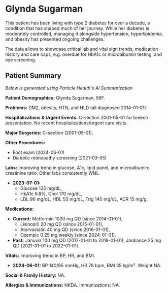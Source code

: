 # Glynda Sugarman 

This patient has been living with type 2 diabetes for over a decade, a condition that has shaped much of her journey. While her diabetes is moderately controlled, managing it alongside hypertension, hyperlipidemia, and obesity has presented ongoing challenges.

The data allows to showcase critical lab and vital sign trends, medication history and care caps, e.g. overdue for HbA1c or microalbumin testing, and eye screening.

## Patient Summary
*Below is generated using Particle Health's AI Summarization*

**Patient Demographics:** Glynda Sugarman, 56F.

**Problems:** DM2, obesity, HTN, and HLD (all diagnosed 2014-01-01).

**Hospitalizations & Urgent Events:** C-section 2001-05-01 for breech presentation. No recent hospitalizations/urgent care visits.

**Major Surgeries:** C-section (2001-05-01).

**Other Procedures:**

* Foot exam (2024-06-01)  
* Diabetic retinopathy screening (2021-03-05)

**Labs:** Improving trend in glucose, A1c, lipid panel, and microalbumin: creatinine ratio. Other labs consistently WNL.

* **2023-07-01:**   
  * Glucose 135 mg/dL,   
  * HbA1c 6.8%, Chol 170 mg/dL,  
  *  LDL 96 mg/dL, HDL 53 mg/dL, Trig 140 mg/dL, ACR 15 mg/g.

**Medications:**

* **Current:** Metformin 1000 mg QD (since 2014-01-01),  
  *  Lisinopril 20 mg QD (since 2015-01-01),   
  * Atorvastatin 40 mg QD (since 2016-01-01),   
  * Ozempic 0.25 mg weekly (since 2024-01-01).  
* **Past:** Januvia 100 mg QD (2017-01-01 to 2018-01-01), Jardiance 25 mg QD (2021-01-01 to 2022-01-01).

**Vitals:** Improving trend in BP, HR, and BMI.

* **2024-06-01:** BP 140/85 mmHg, HR 78 bpm, BMI 35 kg/m². Weight NA.

**Social & Family History:** NA.

**Allergies & Immunizations:** NKDA. Immunizations: NA.
